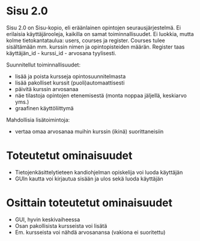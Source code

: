 # Sisu 2.0
Sisu 2.0 on Sisu-kopio, eli eräänlainen opintojen seurausjärjestelmä. Ei erilaisia käyttäjärooleja, kaikilla on samat toiminnallisuudet. Ei luokkia, mutta kolme tietokantataulua: users, courses ja register. Courses tulee sisältämään mm. kurssin nimen ja opintopisteiden määrän. Register taas käyttäjän_id - kurssi_id - arvosana tyylisesti.

Suunnitellut toiminnallisuudet:
- lisää ja poista kursseja opintosuunnitelmasta
- lisää pakolliset kurssit (puoli)automaattisesti
- päivitä kurssin arvosanaa
- näe tilastoja opintojen etenemisestä (monta noppaa jäljellä, keskiarvo yms.)
- graafinen käyttöliittymä



Mahdollisia lisätoimintoja:
- vertaa omaa arvosanaa muihin kurssin (ikinä) suorittaneisiin 


# Toteutetut ominaisuudet
- Tietojenkäsittelytieteen kandiohjelman opiskelija voi luoda käyttäjän
- GUIn kautta voi kirjautua sisään ja ulos sekä luoda käyttäjän


# Osittain toteutetut ominaisuudet
- GUI, hyvin keskivaiheessa
- Osan pakollisista kursseista voi lisätä
- Em. kursseista voi nähdä arvosanansa (vakiona ei suoritettu)
